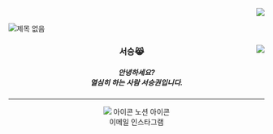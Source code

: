 <p align="right">
  <a href="https://hits.seeyoufarm.com"><img src="https://hits.seeyoufarm.com/api/count/incr/badge.svg?url=https%3A%2F%2Fgithub.com%2Fhyeinisfree&count_bg=%2341B883&title_bg=%23CDC2C2&icon=github.svg&icon_color=%23E7E7E7&title=hits&edge_flat=false"/></a>
</p>

![제목 없음](https://user-images.githubusercontent.com/90320005/210201634-e87672ea-4220-48e6-ad8b-0cdd7ca86c7e.png)

<div align= "center">
  
<img align="right" src="https://github-readme-stats.vercel.app/api/top-langs/?username=seondal&theme=dracula&exclude_repo=clone-web-scrapper,clone-zoom&hide=Procfile&layout=compact&langs_count=8"/>

### 서승😹
##### 안녕하세요?<br>열심히 하는 사람 서승권입니다.
- - -
  <a href="[https://suave-lilac-075.notion.site/fd0c2a204d8e4fd7b193800c20d5eda0?v=c62e2af146ed446a97b34c86c16d4835](https://chivalrous-saffron-326.notion.site/Project-444b03b51225487fb3214e8d2ecf3739)"><img src="https://img.shields.io/badge/PROJECTS-000000?style=flat-square&logo=github&logoColor=white"/></a>  아이콘 노션 아이콘<br>
  이메일 인스타그램
  
</div>
  




